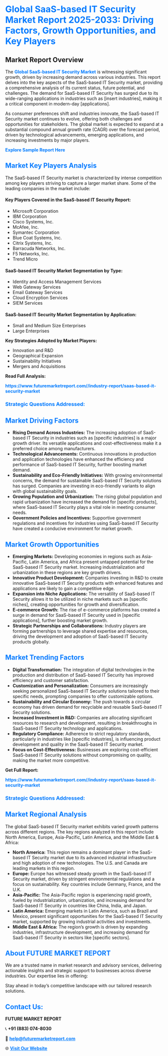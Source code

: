 <h1 style="color: #007BFF;">Global SaaS-based IT Security Market Report 2025-2033: Driving Factors, Growth Opportunities, and Key Players</h1>

<section id="overview">
<h2>Market Report Overview</h2>
<p>The <a href="https://www.futuremarketreport.com//industry-report/saas-based-it-security-market" style="color: #007BFF; text-decoration: none;"><strong>Global SaaS-based IT Security Market</strong></a> is witnessing significant growth, driven by increasing demand across various industries. This report delves into the key aspects of the SaaS-based IT Security market, providing a comprehensive analysis of its current status, future potential, and challenges. The demand for SaaS-based IT Security has surged due to its wide-ranging applications in industries such as [insert industries], making it a critical component in modern-day [applications].</p>
<p>As consumer preferences shift and industries innovate, the SaaS-based IT Security market continues to evolve, offering both challenges and opportunities for stakeholders. The global market is expected to expand at a substantial compound annual growth rate (CAGR) over the forecast period, driven by technological advancements, emerging applications, and increasing investments by major players.</p>
</section>

<section id="overview">
<p><a href="https://www.futuremarketreport.com//request-sample/reportId=60371" style="color: #007BFF; text-decoration: none;"><strong>Explore Sample Report Here</strong></a></p>
</section>

<section id="key-players">
<h2 style="color: #007BFF;">Market Key Players Analysis</h2>
<p>The SaaS-based IT Security market is characterized by intense competition among key players striving to capture a larger market share. Some of the leading companies in the market include:</p>
<h4>Key Players Covered in the SaaS-based IT Security Report:</h4>
<ul><li>Microsoft Corporation</li><li>IBM Corporation</li><li>Cisco Systems, Inc.</li><li>McAfee, Inc.</li><li>Symantec Corporation</li><li>Blue Coat Systems, Inc.</li><li>Citrix Systems, Inc.</li><li>Barracuda Networks, Inc.</li><li>F5 Networks, Inc.</li><li>Trend Micro</li></ul>
<h4>SaaS-based IT Security Market Segmentation by Type:</h4>
<ul><li>Identity and Access Management Services</li><li>Web Gateway Services</li><li>Email Gateway Services</li><li>Cloud Encryption Services</li><li>SIEM Services</li></ul>

<h4>SaaS-based IT Security Market Segmentation by Application:</h4>
<ul><li>Small and Medium Size Enterprises</li><li>Large Enterprises</li></ul>
<p><strong>Key Strategies Adopted by Market Players:</strong></p>
<ul>
<li>Innovation and R&D</li>
<li>Geographical Expansion</li>
<li>Sustainability Initiatives</li>
<li>Mergers and Acquisitions</li>
</ul>
</section>

<section>
<p><strong>Read Full Analysis: </strong></p><a href="https://www.futuremarketreport.com//industry-report/saas-based-it-security-market" style="color: #007BFF; text-decoration: none;"><strong>https://www.futuremarketreport.com//industry-report/saas-based-it-security-market</strong></a>
<h3 style="color: #007BFF;">Strategic Questions Addressed:</h3>
</section>

<section id="driving-factors">
<h2 style="color: #007BFF;">Market Driving Factors</h2>
<ul>
<li><strong>Rising Demand Across Industries:</strong> The increasing adoption of SaaS-based IT Security in industries such as [specific industries] is a major growth driver. Its versatile applications and cost-effectiveness make it a preferred choice among manufacturers.</li>
<li><strong>Technological Advancements:</strong> Continuous innovations in production and application technologies have enhanced the efficiency and performance of SaaS-based IT Security, further boosting market demand.</li>
<li><strong>Sustainability and Eco-Friendly Initiatives:</strong> With growing environmental concerns, the demand for sustainable SaaS-based IT Security solutions has surged. Companies are investing in eco-friendly variants to align with global sustainability goals.</li>
<li><strong>Growing Population and Urbanization:</strong> The rising global population and rapid urbanization have increased the demand for [specific products], where SaaS-based IT Security plays a vital role in meeting consumer needs.</li>
<li><strong>Government Policies and Incentives:</strong> Supportive government regulations and incentives for industries using SaaS-based IT Security have created a conducive environment for market growth.</li>
</ul>
</section>

<section id="growth-opportunities">
<h2 style="color: #007BFF;">Market Growth Opportunities</h2>
<ul>
<li><strong>Emerging Markets:</strong> Developing economies in regions such as Asia-Pacific, Latin America, and Africa present untapped potential for the SaaS-based IT Security market. Increasing industrialization and urbanization in these regions are key growth drivers.</li>
<li><strong>Innovative Product Development:</strong> Companies investing in R&D to create innovative SaaS-based IT Security products with enhanced features and applications are likely to gain a competitive edge.</li>
<li><strong>Expansion into Niche Applications:</strong> The versatility of SaaS-based IT Security allows it to be utilized in niche markets such as [specific niches], creating opportunities for growth and diversification.</li>
<li><strong>E-commerce Growth:</strong> The rise of e-commerce platforms has created a surge in demand for SaaS-based IT Security used in [specific applications], further boosting market growth.</li>
<li><strong>Strategic Partnerships and Collaborations:</strong> Industry players are forming partnerships to leverage shared expertise and resources, driving the development and adoption of SaaS-based IT Security products globally.</li>
</ul>
</section>

<section id="trending-factors">
<h2 style="color: #007BFF;">Market Trending Factors</h2>
<ul>
<li><strong>Digital Transformation:</strong> The integration of digital technologies in the production and distribution of SaaS-based IT Security has improved efficiency and customer satisfaction.</li>
<li><strong>Customization and Personalization:</strong> Consumers are increasingly seeking personalized SaaS-based IT Security solutions tailored to their specific needs, prompting companies to offer customizable options.</li>
<li><strong>Sustainability and Circular Economy:</strong> The push towards a circular economy has driven demand for recyclable and reusable SaaS-based IT Security solutions.</li>
<li><strong>Increased Investment in R&D:</strong> Companies are allocating significant resources to research and development, resulting in breakthroughs in SaaS-based IT Security technology and applications.</li>
<li><strong>Regulatory Compliance:</strong> Adherence to strict regulatory standards, particularly in industries like [specific industries], is influencing product development and quality in the SaaS-based IT Security market.</li>
<li><strong>Focus on Cost-Effectiveness:</strong> Businesses are exploring cost-efficient SaaS-based IT Security solutions without compromising on quality, making the market more competitive.</li>
</ul>
</section>

<section>
<p><strong>Get Full Report: </strong></p><a href="https://www.futuremarketreport.com//industry-report/saas-based-it-security-market" style="color: #007BFF; text-decoration: none;"><strong>https://www.futuremarketreport.com//industry-report/saas-based-it-security-market</strong></a>
<h3 style="color: #007BFF;">Strategic Questions Addressed:</h3>
</section>


<section id="regional-analysis">
<h2 style="color: #007BFF;">Market Regional Analysis</h2>
<p>The global SaaS-based IT Security market exhibits varied growth patterns across different regions. The key regions analyzed in this report include North America, Europe, Asia-Pacific, Latin America, and the Middle East & Africa:</p>
<ul>
<li><strong>North America:</strong> This region remains a dominant player in the SaaS-based IT Security market due to its advanced industrial infrastructure and high adoption of new technologies. The U.S. and Canada are leading markets in this region.</li>
<li><strong>Europe:</strong> Europe has witnessed steady growth in the SaaS-based IT Security market, driven by stringent environmental regulations and a focus on sustainability. Key countries include Germany, France, and the U.K.</li>
<li><strong>Asia-Pacific:</strong> The Asia-Pacific region is experiencing rapid growth, fueled by industrialization, urbanization, and increasing demand for SaaS-based IT Security in countries like China, India, and Japan.</li>
<li><strong>Latin America:</strong> Emerging markets in Latin America, such as Brazil and Mexico, present significant opportunities for the SaaS-based IT Security market, supported by growing industrial activities and investments.</li>
<li><strong>Middle East & Africa:</strong> The region’s growth is driven by expanding industries, infrastructure development, and increasing demand for SaaS-based IT Security in sectors like [specific sectors].</li>
</ul>
</section>

<footer>
<h2 style="color: #007BFF;">About FUTURE MARKET REPORT</h2>
<p>We are a trusted name in market research and advisory services, delivering actionable insights and strategic support to businesses across diverse industries. Our expertise lies in offering:</p>

<p>Stay ahead in today’s competitive landscape with our tailored research solutions.</p>

<h2 style="color: #007BFF;">Contact Us:</h2>
<p><strong>FUTURE MARKET REPORT</strong></p>
<p>📞 <strong>+91 (883) 074-8030</strong></p>
<p>📧 <strong><a href="mailto:help@futuremarketreport.com" style="color: #007BFF;">help@futuremarketreport.com</a></strong></p>
<p>🌐 <strong><a href="https://www.futuremarketreport.com/" style="color: #007BFF;">Visit Our Website</a></strong></p>
</footer>